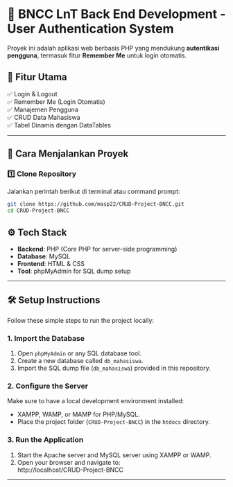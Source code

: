 # 📌 BNCC LnT Back End Development - User Authentication System

Proyek ini adalah aplikasi web berbasis PHP yang mendukung **autentikasi pengguna**, termasuk fitur **Remember Me** untuk login otomatis.  

## 📜 **Fitur Utama**
✅ Login & Logout  
✅ Remember Me (Login Otomatis)  
✅ Manajemen Pengguna  
✅ CRUD Data Mahasiswa  
✅ Tabel Dinamis dengan DataTables  

---

## 🚀 **Cara Menjalankan Proyek**
### 1️⃣ **Clone Repository**
Jalankan perintah berikut di terminal atau command prompt:
```sh
git clone https://github.com/masp22/CRUD-Project-BNCC.git
cd CRUD-Project-BNCC
```

## ⚙️ **Tech Stack**
- **Backend**: PHP (Core PHP for server-side programming)  
- **Database**: MySQL 
- **Frontend**: HTML & CSS  
- **Tool**: phpMyAdmin for SQL dump setup  

---

## 🛠️ **Setup Instructions**

Follow these simple steps to run the project locally:

### 1. **Import the Database**
1. Open `phpMyAdmin` or any SQL database tool.  
2. Create a new database called `db_mahasiswa`.  
3. Import the SQL dump file (`db_mahasiswa`) provided in this repository.  

### 2. **Configure the Server**
Make sure to have a local development environment installed:  
- XAMPP, WAMP, or MAMP for PHP/MySQL.  
- Place the project folder (`CRUD-Project-BNCC`) in the `htdocs` directory.  

### 3. **Run the Application**
1. Start the Apache server and MySQL server using XAMPP or WAMP.  
2. Open your browser and navigate to:  
http://localhost/CRUD-Project-BNCC  

---
